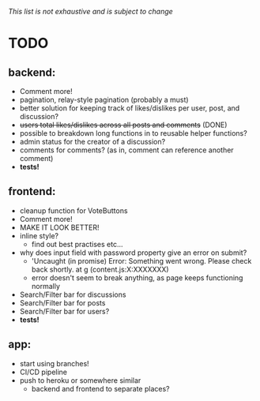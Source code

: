 *This list is not exhaustive and is subject to change*

# TODO

## backend:
- Comment more!
- pagination, relay-style pagination (probably a must)
- better solution for keeping track of likes/dislikes per user, post, and discussion?
- ~~users total likes/dislikes across all posts and comments~~ (DONE)
- possible to breakdown long functions in to reusable helper functions?
- admin status for the creator of a discussion?
- comments for comments? (as in, comment can reference another comment)
- **tests!**

## frontend:
- cleanup function for VoteButtons
- Comment more!
- MAKE IT LOOK BETTER!
- inline style?
  - find out best practises etc...
- why does input field with password property give an error on submit?
  - 'Uncaught (in promise) Error: Something went wrong. Please check back shortly. at g (content.js:X:XXXXXXX)
  - error doesn't seem to break anything, as page keeps functioning normally
- Search/Filter bar for discussions
- Search/Filter bar for posts
- Search/Filter bar for users?
- **tests!**

## app:
- start using branches!
- CI/CD pipeline
- push to heroku or somewhere similar
  - backend and frontend to separate places?